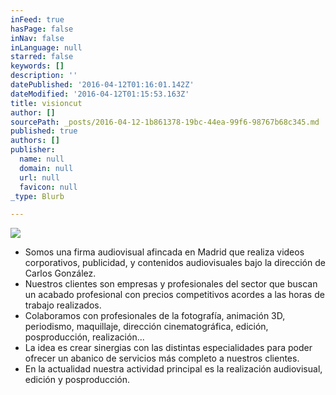 ```yaml
---
inFeed: true
hasPage: false
inNav: false
inLanguage: null
starred: false
keywords: []
description: ''
datePublished: '2016-04-12T01:16:01.142Z'
dateModified: '2016-04-12T01:15:53.163Z'
title: visioncut
author: []
sourcePath: _posts/2016-04-12-1b861378-19bc-44ea-99f6-98767b68c345.md
published: true
authors: []
publisher:
  name: null
  domain: null
  url: null
  favicon: null
_type: Blurb

---
```

![](https://the-grid-user-content.s3-us-west-2.amazonaws.com/d021001b-76d3-442b-8218-c6e3bd25dc48.jpg)

* Somos una firma audiovisual afincada en Madrid que realiza videos corporativos, publicidad, y contenidos audiovisuales bajo la dirección de Carlos González.
* Nuestros clientes son empresas y profesionales del sector que buscan un acabado profesional con precios competitivos acordes a las horas de trabajo realizados.
* Colaboramos con profesionales de la fotografía, animación 3D, periodismo, maquillaje, dirección cinematográfica, edición, posproducción, realización...
* La idea es crear sinergias con las distintas especialidades para poder ofrecer un abanico de servicios más completo a nuestros clientes.
* En la actualidad nuestra actividad principal es la realización audiovisual, edición y posproducción.